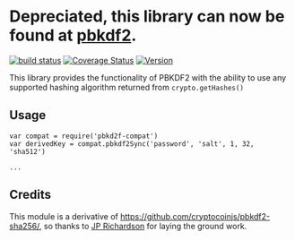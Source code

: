 # Depreciated, this library can now be found at [pbkdf2](https://www.npmjs.com/package/pbkdf2).

[![build status](https://secure.travis-ci.org/crypto-browserify/pbkdf2-compat.png)](http://travis-ci.org/crypto-browserify/pbkdf2-compat)
[![Coverage Status](https://img.shields.io/coveralls/crypto-browserify/pbkdf2-compat.svg)](https://coveralls.io/r/crypto-browserify/pbkdf2-compat)
[![Version](http://img.shields.io/npm/v/pbkdf2-compat.svg)](https://www.npmjs.org/package/pbkdf2-compat)

This library provides the functionality of PBKDF2 with the ability to use any supported hashing algorithm returned from `crypto.getHashes()`


## Usage

```
var compat = require('pbkd2f-compat')
var derivedKey = compat.pbkdf2Sync('password', 'salt', 1, 32, 'sha512')

...
```


## Credits

This module is a derivative of https://github.com/cryptocoinjs/pbkdf2-sha256/, so thanks to [JP Richardson](https://github.com/cryptocoinjs/pbkdf2-sha256/) for laying the ground work.
